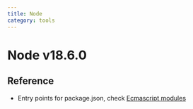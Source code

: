 ```yaml
---
title: Node
category: tools
---
```


# Node v18.6.0

## Reference

- Entry points for package.json, check [Ecmascript modules](https://nodejs.org/docs/latest-v17.x/api/packages.html)

